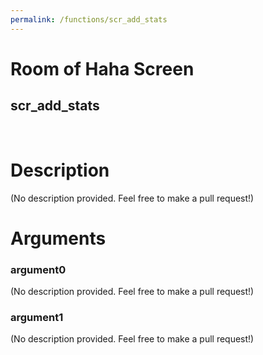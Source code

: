 ```yaml
---
permalink: /functions/scr_add_stats
---
```

# Room of Haha Screen  
## scr_add_stats  
&nbsp;  
# Description  
(No description provided. Feel free to make a pull request!) 
&nbsp;  
# Arguments
### argument0
(No description provided. Feel free to make a pull request!)
&nbsp;  
### argument1
(No description provided. Feel free to make a pull request!)
&nbsp;  


